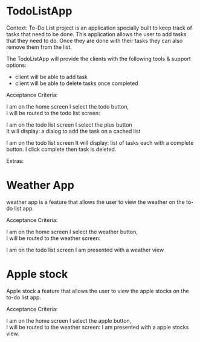 # TodoListApp



Context:
To-Do List project is an application specially built to keep track of tasks that need to be done. This application allows the user to add tasks that they need to do. Once they are
done with their tasks they can also remove them from the list.

The TodoListApp will provide the clients with the following tools & support options:

- client will be able to add task
- client will be able to delete tasks once completed

Acceptance Criteria:

I am on the home screen I select the todo button,    
I will be routed to the todo list screen:

I am on the todo list screen I select the plus button    
It will display:
a dialog to add the task on a cached list

I am on the todo list screen 
It will display:
list of tasks each with a complete button.
I click complete then task is deleted.

Extras:
# Weather App
weather app is a feature that allows the user to view the weather on the to-do list app.

Acceptance Criteria:

I am on the home screen I select the weather button,    
I will be routed to the weather screen:

I am on the todo list screen 
I am presented with a weather view.

# Apple stock
Apple stock a feature that allows the user to view the apple stocks on the to-do list app.

Acceptance Criteria:

I am on the home screen I select the apple button,    
I will be routed to the weather screen:
I am presented with a apple stocks view.

